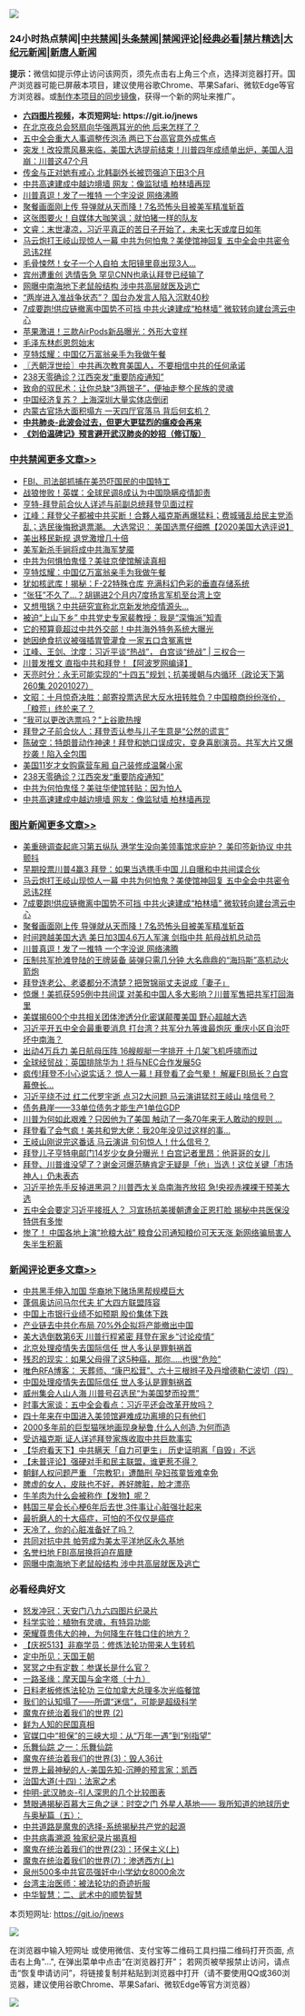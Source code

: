 ![](https://raw.githubusercontent.com/fqnews/bnews/master/64photo/fqnews-qr.jpg)

<div id="tt">
<h3>24小时热点禁闻|<a href="#%E4%B8%AD%E5%85%B1%E7%A6%81%E9%97%BB%E6%9B%B4%E5%A4%9A%E6%96%87%E7%AB%A0">中共禁闻</a>|<a href="#%E5%9B%BE%E7%89%87%E6%96%B0%E9%97%BB%E6%9B%B4%E5%A4%9A%E6%96%87%E7%AB%A0">头条禁闻</a>|<a href="#%E6%96%B0%E9%97%BB%E8%AF%84%E8%AE%BA%E6%9B%B4%E5%A4%9A%E6%96%87%E7%AB%A0">禁闻评论|<a href="#%E5%BF%85%E7%9C%8B%E7%BB%8F%E5%85%B8%E5%A5%BD%E6%96%87">经典必看|<a href="/video.md#%E7%A6%81%E7%89%87%E7%B2%BE%E9%80%89">禁片精选</a>|<a href="https://github.com/fqnews/djy/blob/master/gb/nf1351518.md#1">大纪元新闻</a>|<a href="https://github.com/fqnews/ntdtv/blob/master/gb/prog204.md#1">新唐人新闻</a></h3>
<div><b>提示：</b>微信如提示停止访问该网页，须先点击右上角三个点，选择浏览器打开。国产浏览器可能已屏蔽本项目，建议使用谷歌Chrome、苹果Safari、微软Edge等官方浏览器。或<a href="https://github.com/fqnews/bnews/blob/master/%E5%88%B6%E4%BD%9Cgit%E7%A6%81%E9%97%BB%E9%95%9C%E5%83%8F.md">制作本项目的同步镜像</a>，获得一个新的网址来推广。</div>
<ul>
<li><b><a href="http://d1.bdrive.tk/64.mp4" target="_blank">六四图片视频</a>，本页短网址: https://git.io/jnews</b></li>
<li><a href="/yule/20201028/1421411.md">在北京夜总会怒扇向华强两耳光的他 后来怎样了？</a></li>
<li><a href="/cnnews/20201028/1421605.md">五中全会重大人事调整传泡汤 两已下台高官意外成焦点</a></li>
<li><a href="/bannedvideo/20201028/1421536.md">突发！改投票风暴来临，美国大选提前结束！川普四年成绩单出炉，美国人泪崩：川普这47个月</a></li>
<li><a href="/cnnews/20201028/1421452.md">传金与正对她有戒心 北韩副外长被罚强迫下田3个月</a></li>
<li><a href="/cbnews/20201028/1421392.md">中共高速建成中越边境墙 网友：像监狱墙 柏林墙再现</a></li>
<li><a href="/topimagenews/20201028/1421638.md">川普真逗！发了一推特 一个字没说 网络沸腾</a></li>
<li><a href="/topimagenews/20201028/1421679.md">聚餐画面刚上传 导弹就从天而降！7名恐怖头目被美军精准斩首</a></li>
<li><a href="/cnnews/20201028/1421549.md">这张图要火！自媒体大咖笑讽：就怕猪一样的队友</a></li>
<li><a href="/bannedvideo/20201028/1421604.md">文睿：末世凄凉，习近平真正的苦日子开始了，未来七天或度日如年</a></li>
<li><a href="/topimagenews/20201028/1421820.md">马云炮打王岐山现惊人一幕 中共为何怕鬼？美使馆神回复 五中全会中共密令忌讳2样</a></li>
<li><a href="/lifebaike/20201028/1421423.md">毛骨悚然！女子一个人自拍 太阳镜里竟出现3人…</a></li>
<li><a href="/cnnews/20201028/1421657.md">宾州遭重创 选情告急 罕见CNN也承认拜登已经输了</a></li>
<li><a href="/comments/20201028/1421698.md">网曝中南海地下老鼠般结构 涉中共高层就医及逃亡</a></li>
<li><a href="/headline/20201028/1421744.md">“两岸进入准战争状态”？ 国台办发言人陷入沉默40秒</a></li>
<li><a href="/topimagenews/20201028/1421733.md">7成要跑!供应链撤离中国势不可挡 中共火速建成“柏林墙” 微软转向建台湾云中心</a></li>
<li><a href="/cnnews/20201028/1421680.md">苹果激进！三款AirPods新品曝光：外形大变样</a></li>
<li><a href="/cnnews/20201028/1421453.md">毛泽东林彪恩怨始末</a></li>
<li><a href="/cbnews/20201028/1421639.md">亨特炫耀：中国亿万富翁亲手为我做午餐</a></li>
<li><a href="/ssgc/20201028/1421437.md">〖兲朝浮世绘〗中共再次教育美国人，不要相信中共的任何承诺</a></li>
<li><a href="/cbnews/20201028/1421283.md">238天零确诊？江西突发“重要防疫通知”</a></li>
<li><a href="/baitai/20201028/1421672.md">致命的驭民术：让你总缺“3两银子”，便抽走整个民族的灵魂</a></li>
<li><a href="/bannedvideo/20201028/1421608.md">中国经济复苏？ 上海深圳大量实体店倒闭</a></li>
<li><a href="/cnnews/20201028/1421613.md">内蒙古官场大面积塌方 一天四厅官落马 背后何玄机？</a></li>
<li><b><a href="/comments/20200211/1275071.md" target="_blank">中共肺炎-此波会过去，但更大更猛烈的瘟疫会再来</a></b></li>
<li><b><a href="/comments/20200207/1272816.md" target="_blank">《刘伯温碑记》预言避开武汉肺炎的妙招（修订版）</a></b></li>
</ul>
</div>

<div class="catlist">
<h3><a href="/cbnews/" target="_blank">中共禁闻</a><span><a href="/cbnews/" target="_blank" rel="nofollow">更多文章>></a></span></h3>
<ul>
<li><a href="/cbnews/20201029/1421901.md" target="_blank">FBI、司法部抓捕在美恐吓国民的中国特工</a></li>
<li><a href="/cbnews/20201028/1421869.md" target="_blank">战狼惨败！英媒：全球民调8成认为中国隐瞒疫情卸责</a></li>
<li><a href="/cbnews/20201028/1421868.md" target="_blank">亨特-拜登前合伙人详述与前副总统拜登见面过程</a></li>
<li><a href="/cbnews/20201028/1421860.md" target="_blank">江峰：拜登父子都被中共买断！合夥人福克斯再爆猛料；费城骚乱给民主党添乱；选民後悔掀退票潮。 大选常识： 美国选票仔细瞧【2020美国大选评说】</a></li>
<li><a href="/cbnews/20201028/1421705.md" target="_blank">美出移民新规 退党激增几十倍</a></li>
<li><a href="/cbnews/20201028/1421734.md" target="_blank">美军新杀手锏将成中共海军梦魇</a></li>
<li><a href="/cbnews/20201028/1421690.md" target="_blank">中共为何惧怕鬼怪？美驻京使馆解读真相</a></li>
<li><a href="/cbnews/20201028/1421639.md" target="_blank">亨特炫耀：中国亿万富翁亲手为我做午餐</a></li>
<li><a href="/cbnews/20201028/1421623.md" target="_blank">犹如核武库！揭秘：F-22特殊仓库 充满科幻色彩的垂直存储系统</a></li>
<li><a href="/cbnews/20201028/1421585.md" target="_blank">“张狂”不久了…？胡锡进2个月内7度扬言军机至台湾上空</a></li>
<li><a href="/cbnews/20201028/1421584.md" target="_blank">又想甩锅？中共研究宣称北京新发地疫情源头…</a></li>
<li><a href="/cbnews/20201028/1421563.md" target="_blank">被迫“上山下乡” 中共党史专家裴教授：我是“深悔派”知青</a></li>
<li><a href="/cbnews/20201028/1421539.md" target="_blank">它的预算竟超过中共外交部！中共海外特务系统大曝光</a></li>
<li><a href="/cbnews/20201028/1421538.md" target="_blank">她因绝食抗议被强插胃管灌食 一家五口含冤离世</a></li>
<li><a href="/cbnews/20201028/1421517.md" target="_blank">江峰、王剑、沈度：习近平谈“热战”， 白宫谈“统战” | 三权合一</a></li>
<li><a href="/cbnews/20201028/1421519.md" target="_blank">川普发推文 直指中共和拜登！【阿波罗网编译】</a></li>
<li><a href="/cbnews/20201028/1421518.md" target="_blank">天亮时分：永无可能实现的“十四五”规划；抗美援朝与内循环（政论天下第260集 20201027）</a></li>
<li><a href="/cbnews/20201028/1421502.md" target="_blank">文昭：十月惊奇决胜：邮寄投票选民大反水扭转胜负？中国粮商纷纷涨价，「粮荒」终於来了？</a></li>
<li><a href="/cbnews/20201028/1421495.md" target="_blank">“我可以更改选票吗？”上谷歌热搜</a></li>
<li><a href="/cbnews/20201028/1421494.md" target="_blank">拜登之子前合伙人：拜登否认参与儿子生意是“公然的谎言”</a></li>
<li><a href="/cbnews/20201028/1421479.md" target="_blank">陈破空：特朗普动作神速！拜登和她口误成灾，变身喜剧演员。共军大片又爆抄袭！陷入全包围</a></li>
<li><a href="/cbnews/20201028/1421443.md" target="_blank">美国11岁才女购露营车厢 自己装修成温馨小家</a></li>
<li><a href="/cbnews/20201028/1421283.md" target="_blank">238天零确诊？江西突发“重要防疫通知”</a></li>
<li><a href="/cbnews/20201028/1421393.md" target="_blank">中共为何怕鬼怪？美驻华使馆转贴：因为怕人</a></li>
<li><a href="/cbnews/20201028/1421392.md" target="_blank">中共高速建成中越边境墙 网友：像监狱墙 柏林墙再现</a></li>

</ul>
</div>
<div class="catlist">
<h3><a href="/topimagenews/" target="_blank">图片新闻</a><span><a href="/topimagenews/" target="_blank" rel="nofollow">更多文章>></a></span></h3>
<ul>
<li><a href="/topimagenews/20201029/1421907.md" target="_blank">美重磅调查起底习第五纵队 港学生没向美领事馆求庇护？ 美印签新协议 中共颤抖</a></li>
<li><a href="/topimagenews/20201029/1421896.md" target="_blank">早期投票川普4赢3 拜登：如果当选携手中国 儿自曝和中共间谍合伙</a></li>
<li><a href="/topimagenews/20201028/1421820.md" target="_blank">马云炮打王岐山现惊人一幕 中共为何怕鬼？美使馆神回复 五中全会中共密令忌讳2样</a></li>
<li><a href="/topimagenews/20201028/1421733.md" target="_blank">7成要跑!供应链撤离中国势不可挡 中共火速建成“柏林墙” 微软转向建台湾云中心</a></li>
<li><a href="/topimagenews/20201028/1421679.md" target="_blank">聚餐画面刚上传 导弹就从天而降！7名恐怖头目被美军精准斩首</a></li>
<li><a href="/topimagenews/20201028/1421678.md" target="_blank">时间跨越美国大选 美日加3国4.6万人军演 剑指中共 航母战机总动员</a></li>
<li><a href="/topimagenews/20201028/1421638.md" target="_blank">川普真逗！发了一推特 一个字没说 网络沸腾</a></li>
<li><a href="/topimagenews/20201028/1421637.md" target="_blank">压制共军抢滩登陆的王牌装备 装弹只需几分钟 大名鼎鼎的“海玛斯”高机动火箭炮</a></li>
<li><a href="/topimagenews/20201028/1421562.md" target="_blank">拜登连老公、老婆都分不清楚？把贺锦丽丈夫说成「妻子」</a></li>
<li><a href="/topimagenews/20201028/1421324.md" target="_blank">惊爆！美抓获595例中共间谍 对美和中国人多大影响？川普军售把共军打回海里</a></li>
<li><a href="/topimagenews/20201028/1421323.md" target="_blank">美媒揭600个中共相关团体渗透分化密谋颠覆美国 野心超越大选</a></li>
<li><a href="/topimagenews/20201027/1421239.md" target="_blank">习近平开五中全会最重要消息 打台湾？共军分九等谁最炮灰 重庆小区自治吓坏中南海？</a></li>
<li><a href="/topimagenews/20201027/1420910.md" target="_blank">出动4万兵力 美日航母压阵 16艘舰艇一字排开 十几架飞机呼啸而过</a></li>
<li><a href="/topimagenews/20201027/1420728.md" target="_blank">全球经贸战：英国排除华为！将与NEC合作发展5G</a></li>
<li><a href="/topimagenews/20201026/1420667.md" target="_blank">疯传!拜登不小心说实话？ 惊人一幕！拜登看了会气晕！ 解雇FBI局长？白宫幕僚长&#8230;</a></li>
<li><a href="/topimagenews/20201026/1420612.md" target="_blank">习近平绕不过 红二代罗宇逝 点习2大问题 马云演讲猛怼王岐山 啥信号？</a></li>
<li><a href="/topimagenews/20201026/1420478.md" target="_blank">债务悬崖——33单位债务才能生产1单位GDP</a></li>
<li><a href="/topimagenews/20201026/1420441.md" target="_blank">川普为何如此艰难？只因他为了美国 触动了一条70年来无人敢动的规则 &#8230;</a></li>
<li><a href="/topimagenews/20201026/1420440.md" target="_blank">拜登看了会气疯！美共和党大佬：我20年没见过这样的事…</a></li>
<li><a href="/topimagenews/20201026/1420376.md" target="_blank">王岐山刚说完这番话 马云演讲 句句惊人！什么信号？</a></li>
<li><a href="/comments/20201026/1420284.md" target="_blank">拜登儿子亨特电邮门14岁少女身分曝光！白宫记者里昂：他哥哥的女儿</a></li>
<li><a href="/topimagenews/20201026/1420234.md" target="_blank">拜登、川普谁没望了？谢金河爆范畴肯定无疑是「他」当选！这位关键「市场神人」仍未表态</a></li>
<li><a href="/topimagenews/20201026/1420202.md" target="_blank">习近平抢先手反掉进黑洞？川普西太关岛南海齐放招 急!央视赤裸裸干预美大选</a></li>
<li><a href="/topimagenews/20201025/1420116.md" target="_blank">五中全会要定习近平接班人？ 习宣扬抗美援朝遭金正恩打脸 揭秘中共医保没特供有多惨</a></li>
<li><a href="/topimagenews/20201025/1420081.md" target="_blank">惨了！ 中国各地上演“抢粮大战” 粮食公司通知粮价可天天涨 新网络骗局害人失半生积蓄</a></li>

</ul>
</div>
<div class="catlist">
<h3><a href="/comments/" target="_blank">新闻评论</a><span><a href="/comments/" target="_blank" rel="nofollow">更多文章>></a></span></h3>
<ul>
<li><a href="/comments/20201029/1421936.md" target="_blank">中共黑手伸入加国 华裔地下赌场黑帮规模巨大</a></li>
<li><a href="/comments/20201029/1421935.md" target="_blank">蓬佩奥访问马尔代夫 扩大四方联盟阵容</a></li>
<li><a href="/comments/20201029/1421934.md" target="_blank">中国上市银行业绩不如预期 股价集体下跌</a></li>
<li><a href="/comments/20201029/1421933.md" target="_blank">产业链去中共化布局 70%外企拟将产能撤出中国</a></li>
<li><a href="/comments/20201029/1421917.md" target="_blank">美大选倒数第6天 川普行程紧密 拜登在家乡“讨论疫情”</a></li>
<li><a href="/comments/20201029/1421906.md" target="_blank">北京处理疫情失去国际信任 世人多认是罪魁祸首</a></li>
<li><a href="/comments/20201029/1421891.md" target="_blank">残忍的现实：如果父母得了这5种癌，那你&#8230;..也很“危险”</a></li>
<li><a href="/comments/20201029/1421890.md" target="_blank">唯色RFA博客： 天葬师、“康巴松茸”、六十三根辫子及丹增德勒仁波切（四）</a></li>
<li><a href="/comments/20201028/1421861.md" target="_blank">中国处理疫情失去国际信任 世人多认是罪魁祸首</a></li>
<li><a href="/comments/20201028/1421823.md" target="_blank">威州集会人山人海 川普号召选民“为美国梦而投票”</a></li>
<li><a href="/comments/20201028/1421822.md" target="_blank">时事大家谈：五中全会看点：习近平还会改革开放吗？</a></li>
<li><a href="/comments/20201028/1421813.md" target="_blank">四十年来在中国进入美领馆避难成功离境的只有他们</a></li>
<li><a href="/comments/20201028/1421812.md" target="_blank">2000多年前的巨型猫咪地画现身秘鲁,什么人创造,为何而造</a></li>
<li><a href="/comments/20201028/1421800.md" target="_blank">受访福克斯 证人详述拜登家族收取中共巨款事实</a></li>
<li><a href="/comments/20201028/1421799.md" target="_blank">【华府看天下】中共瞒天「自力可更生」 历史证明离「自毁」不远</a></li>
<li><a href="/comments/20201028/1421770.md" target="_blank">【未普评论】强硬对手和民主联盟，谁更惹不得？</a></li>
<li><a href="/comments/20201028/1421763.md" target="_blank">朝鲜人权问题严重 「宗教犯」遭酷刑 孕妇孩童皆难幸免</a></li>
<li><a href="/comments/20201028/1421762.md" target="_blank">脾虚的女人，皮肤也不好，养好脾脏，脸才漂亮</a></li>
<li><a href="/comments/20201028/1421761.md" target="_blank">牛羊肉为什么会被称作【发物】呢？</a></li>
<li><a href="/comments/20201028/1421760.md" target="_blank">韩国三星会长心梗6年后去世,3件事让心脏强壮起来</a></li>
<li><a href="/comments/20201028/1421759.md" target="_blank">最折磨人的十大癌症，可怕的不仅仅是癌症</a></li>
<li><a href="/comments/20201028/1421758.md" target="_blank">天冷了，你的心脏准备好了吗？</a></li>
<li><a href="/comments/20201028/1421729.md" target="_blank">共同对抗中共 帕劳成为美太平洋地区永久基地</a></li>
<li><a href="/comments/20201028/1421708.md" target="_blank">名誉扫地 FBI高层换将迫在眉睫</a></li>
<li><a href="/comments/20201028/1421698.md" target="_blank">网曝中南海地下老鼠般结构 涉中共高层就医及逃亡</a></li>

</ul>
</div>

<div class="catlist">
<h3>必看经典好文</h3>
<ul>
<li><a href="/comments/20200604/783200.md" target="_blank">怒发冲冠：天安门八九六四图片纪录片</a></li>
<li><a href="/comments/20200605/783205.md" target="_blank">科学实验：植物有灵魂，有特异功能</a></li>
<li><a href="/comments/20200618/1346830.md" target="_blank">荣耀尊贵伟大的神，为何降生在牲口住的地方？</a></li>
<li><a href="/cbnews/20200518/1330564.md" target="_blank">【庆祝513】非裔学员：修炼法轮功带来人生转机</a></li>
<li><a href="/tculture/xiulian/20151111/470021.md" target="_blank">定中所见：天国王朝</a></li>
<li><a href="/tculture/20200812/1378929.md" target="_blank">冥冥之中有定数：参谋长是什么官？</a></li>
<li><a href="/topimagenews/20180327/919935.md" target="_blank">一路圣缘：摩天国与金字塔（十九）</a></li>
<li><a href="/comments/20200531/1337359.md" target="_blank">日料老板修炼法轮功 三位加拿大总理多次光临餐馆</a></li>
<li><a href="/sohnews/20161029/607205.md" target="_blank">我们的认知塌了——所谓“迷信”，可能是超级科学</a></li>
<li><a href="/topimagenews/20180520/944940.md" target="_blank">魔鬼在统治着我们的世界 (2)</a></li>
<li><a href="/comments/20200926/1403589.md" target="_blank">鲜为人知的民国真相</a></li>
<li><a href="/cbnews/20200624/1349641.md" target="_blank">官媒口中“担保”的三峡大坝：从“万年一遇”到“别指望”</a></li>
<li><a href="/tculture/20170710/789533.md" target="_blank">乐舞仙踪 之一：乐舞仙踪</a></li>
<li><a href="/topimagenews/20180521/945342.md" target="_blank">魔鬼在统治着我们的世界(3)：毁人36计</a></li>
<li><a href="/comments/20200605/783244.md" target="_blank">世界上最神秘的人-美国先知-沉睡的预言家：凯西</a></li>
<li><a href="/cbnews/20180320/916962.md" target="_blank">治国大道(十四)：法家之术</a></li>
<li><a href="/comments/20200620/1347687.md" target="_blank">仲明-武汉肺炎-引人深思的几个比较图表</a></li>
<li><a href="/cbnews/20170907/819423.md" target="_blank">慧眼通揭秘百慕大三角之谜：时空之门 外星人基地—— 我所知道的地球历史与奥秘篇（五）：</a></li>
<li><a href="/comments/20181209/1044543.md" target="_blank">中共道路是魔鬼的选择-系统揭秘共产党的起源</a></li>
<li><a href="/ccpdope/20200412/1311165.md" target="_blank">中共病毒溯源 独家纪录片揭真相</a></li>
<li><a href="/ssgc/20180904/993719.md" target="_blank">魔鬼在统治着我们的世界(23)：环保主义(上)</a></li>
<li><a href="/topimagenews/20180527/948369.md" target="_blank">魔鬼在统治着我们的世界(7)：渗透西方(上)</a></li>
<li><a href="/comments/20200704/783272.md" target="_blank">泉州500多中共官员强奸中小学幼女8000余次</a></li>
<li><a href="/comments/20200801/1373219.md" target="_blank">台湾主治医师：被法轮功的奇迹折服</a></li>
<li><a href="/comments/20200605/783249.md" target="_blank">中华智慧：二、武术中的顺势智慧</a></li>

</ul>
</div>

本页短网址: https://git.io/jnews

![](https://raw.githubusercontent.com/fqnews/bnews/master/64photo/fqnews-qr.jpg)

在浏览器中输入短网址 或使用微信、支付宝等二维码工具扫描二维码打开页面, 点击右上角"...", 在弹出菜单中点击“在浏览器打开”； 若网页被举报禁止访问，请点击“恢复申请访问”，将链接复制并粘贴到浏览器中打开（请不要使用QQ或360浏览器，建议使用谷歌Chrome、苹果Safari、微软Edge等官方浏览器）

![](https://raw.githubusercontent.com/fqnews/bnews/master/64photo/wx.jpg)